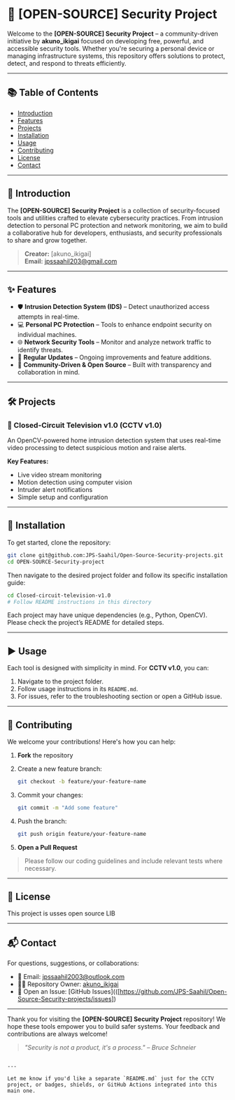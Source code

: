 
# 🔐 [OPEN-SOURCE] Security Project

Welcome to the **[OPEN-SOURCE] Security Project** – a community-driven initiative by **akuno_ikigai** focused on developing free, powerful, and accessible security tools. Whether you're securing a personal device or managing infrastructure systems, this repository offers solutions to protect, detect, and respond to threats efficiently.

---

## 📚 Table of Contents

- [Introduction](#introduction)
- [Features](#features)
- [Projects](#projects)
- [Installation](#installation)
- [Usage](#usage)
- [Contributing](#contributing)
- [License](#license)
- [Contact](#contact)

---

## 🚀 Introduction

The **[OPEN-SOURCE] Security Project** is a collection of security-focused tools and utilities crafted to elevate cybersecurity practices. From intrusion detection to personal PC protection and network monitoring, we aim to build a collaborative hub for developers, enthusiasts, and security professionals to share and grow together.

> **Creator:** [akuno_ikigai]  
> **Email:** jpssaahil203@gmail.com  

---

## ✨ Features

- 🛡 **Intrusion Detection System (IDS)** – Detect unauthorized access attempts in real-time.
- 💻 **Personal PC Protection** – Tools to enhance endpoint security on individual machines.
- 🌐 **Network Security Tools** – Monitor and analyze network traffic to identify threats.
- 🔄 **Regular Updates** – Ongoing improvements and feature additions.
- 👥 **Community-Driven & Open Source** – Built with transparency and collaboration in mind.

---

## 🛠 Projects

### 🎥 Closed-Circuit Television v1.0 (CCTV v1.0)

An OpenCV-powered home intrusion detection system that uses real-time video processing to detect suspicious motion and raise alerts.

**Key Features:**
- Live video stream monitoring
- Motion detection using computer vision
- Intruder alert notifications
- Simple setup and configuration

---

## 🧩 Installation

To get started, clone the repository:

```bash
git clone git@github.com:JPS-Saahil/Open-Source-Security-projects.git
cd OPEN-SOURCE-Security-project
````

Then navigate to the desired project folder and follow its specific installation guide:

```bash
cd Closed-circuit-television-v1.0
# Follow README instructions in this directory
```

Each project may have unique dependencies (e.g., Python, OpenCV). Please check the project’s README for detailed steps.

---

## ▶️ Usage

Each tool is designed with simplicity in mind. For **CCTV v1.0**, you can:

1. Navigate to the project folder.
2. Follow usage instructions in its `README.md`.
3. For issues, refer to the troubleshooting section or open a GitHub issue.

---

## 🤝 Contributing

We welcome your contributions! Here's how you can help:

1. **Fork** the repository

2. Create a new feature branch:

   ```bash
   git checkout -b feature/your-feature-name
   ```

3. Commit your changes:

   ```bash
   git commit -m "Add some feature"
   ```

4. Push the branch:

   ```bash
   git push origin feature/your-feature-name
   ```

5. **Open a Pull Request**

> Please follow our coding guidelines and include relevant tests where necessary.

---

## 📄 License

This project is usses open source LIB 

---

## 📬 Contact

For questions, suggestions, or collaborations:

* 📧 Email: [jpssaahil2003@outlook.com](mailto:jpssaahil2003@outlook.com)
* 🧑‍💻 Repository Owner: [akuno\_ikigai]([https://github.com/ATOMOSJ](https://github.com/JPS-Saahil))
* 🐛 Open an Issue: [GitHub Issues](([https://github.com/JPS-Saahil/Open-Source-Security-projects/issues])

---

Thank you for visiting the **\[OPEN-SOURCE] Security Project** repository!
We hope these tools empower you to build safer systems. Your feedback and contributions are always welcome!

> *"Security is not a product, it's a process." – Bruce Schneier*

```

---

Let me know if you'd like a separate `README.md` just for the CCTV project, or badges, shields, or GitHub Actions integrated into this main one.
```
